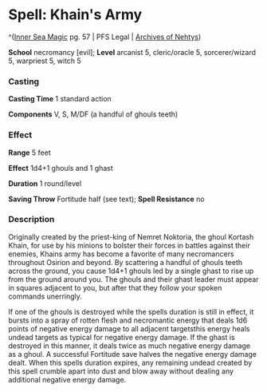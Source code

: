 # Spell: Khain's Army

^([Inner Sea Magic][ss-khain-s-army] pg. 57 | PFS Legal | [Archives of Nehtys][sn-khain-s-army])

**School** necromancy [evil]; **Level** arcanist 5, cleric/oracle 5, sorcerer/wizard 5, warpriest 5, witch 5

### Casting

**Casting Time** 1 standard action  

**Components** V, S, M/DF (a handful of ghouls teeth)

### Effect

**Range** 5 feet  

**Effect** 1d4+1 ghouls and 1 ghast  

**Duration** 1 round/level  

**Saving Throw** Fortitude half (see text); **Spell Resistance** no

### Description

Originally created by the priest-king of Nemret Noktoria, the ghoul Kortash Khain, for use by his minions to bolster their forces in battles against their enemies, Khains army has become a favorite of many necromancers throughout Osirion and beyond. By scattering a handful of ghouls teeth across the ground, you cause 1d4+1 ghouls led by a single ghast to rise up from the ground around you. The ghouls and their ghast leader must appear in squares adjacent to you, but after that they follow your spoken commands unerringly.  

If one of the ghouls is destroyed while the spells duration is still in effect, it bursts into a spray of rotten flesh and necromantic energy that deals 1d6 points of negative energy damage to all adjacent targetsthis energy heals undead targets as typical for negative energy damage. If the ghast is destroyed in this manner, it deals twice as much negative energy damage as a ghoul. A successful Fortitude save halves the negative energy damage dealt. When this spells duration expires, any remaining undead created by this spell crumble apart into dust and blow away without dealing any additional negative energy damage.

[ss-khain-s-army]: http://paizo.com/store/games/rolep
[sn-khain-s-army]: http://www.archivesofnethys.com/SpellDisplay.aspx?ItemName=Khain%27s%20Army